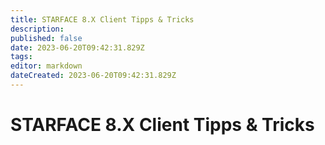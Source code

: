 ```yaml
---
title: STARFACE 8.X Client Tipps & Tricks
description: 
published: false
date: 2023-06-20T09:42:31.829Z
tags: 
editor: markdown
dateCreated: 2023-06-20T09:42:31.829Z
---
```


# STARFACE 8.X Client Tipps & Tricks